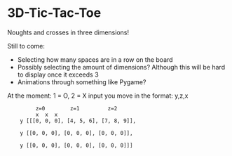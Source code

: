 # 3D-Tic-Tac-Toe

Noughts and crosses in three dimensions!

Still to come:
- Selecting how many spaces are in a row on the board
- Possibly selecting the amount of dimensions? Although this will be hard to display once it exceeds 3
- Animations through something like Pygame?


At the moment: 1 = O, 2 = X
input you move in the format: y,z,x


             z=0        z=1         z=2
             x  x  x
        y [[[0, 0, 0], [4, 5, 6], [7, 8, 9]],

        y [[0, 0, 0], [0, 0, 0], [0, 0, 0]],
        
        y [[0, 0, 0], [0, 0, 0], [0, 0, 0]]]

